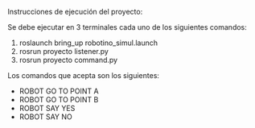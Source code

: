 Instrucciones de ejecución del proyecto:

Se debe ejecutar en 3 terminales cada uno de los siguientes comandos:

1. roslaunch bring_up robotino_simul.launch
2. rosrun proyecto listener.py
3. rosrun proyecto command.py

Los comandos que acepta son los siguientes:
- ROBOT GO TO POINT A
- ROBOT GO TO POINT B
- ROBOT SAY YES
- ROBOT SAY NO
